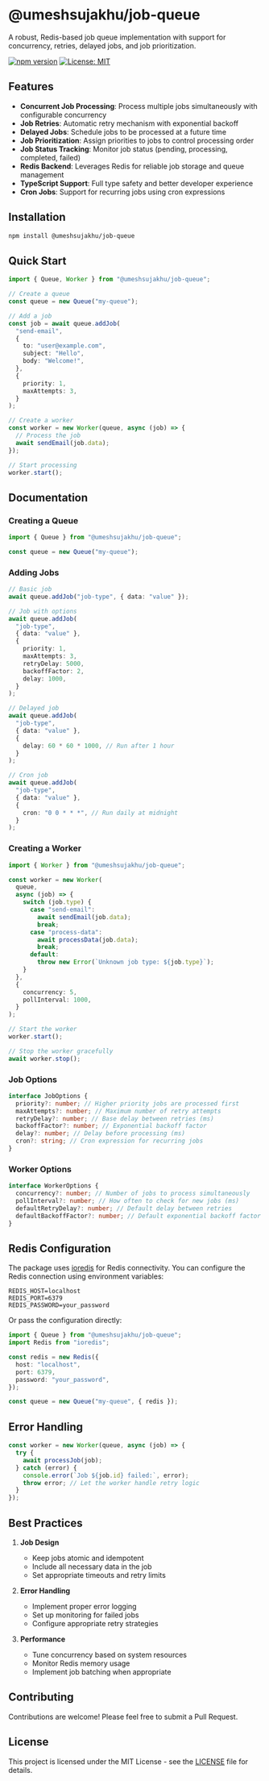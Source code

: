 # @umeshsujakhu/job-queue

A robust, Redis-based job queue implementation with support for concurrency, retries, delayed jobs, and job prioritization.

[![npm version](https://badge.fury.io/js/%40umeshsujakhu%2Fjob-queue.svg)](https://badge.fury.io/js/%40umeshsujakhu%2Fjob-queue)
[![License: MIT](https://img.shields.io/badge/License-MIT-yellow.svg)](https://opensource.org/licenses/MIT)

## Features

- **Concurrent Job Processing**: Process multiple jobs simultaneously with configurable concurrency
- **Job Retries**: Automatic retry mechanism with exponential backoff
- **Delayed Jobs**: Schedule jobs to be processed at a future time
- **Job Prioritization**: Assign priorities to jobs to control processing order
- **Job Status Tracking**: Monitor job status (pending, processing, completed, failed)
- **Redis Backend**: Leverages Redis for reliable job storage and queue management
- **TypeScript Support**: Full type safety and better developer experience
- **Cron Jobs**: Support for recurring jobs using cron expressions

## Installation

```bash
npm install @umeshsujakhu/job-queue
```

## Quick Start

```typescript
import { Queue, Worker } from "@umeshsujakhu/job-queue";

// Create a queue
const queue = new Queue("my-queue");

// Add a job
const job = await queue.addJob(
  "send-email",
  {
    to: "user@example.com",
    subject: "Hello",
    body: "Welcome!",
  },
  {
    priority: 1,
    maxAttempts: 3,
  }
);

// Create a worker
const worker = new Worker(queue, async (job) => {
  // Process the job
  await sendEmail(job.data);
});

// Start processing
worker.start();
```

## Documentation

### Creating a Queue

```typescript
import { Queue } from "@umeshsujakhu/job-queue";

const queue = new Queue("my-queue");
```

### Adding Jobs

```typescript
// Basic job
await queue.addJob("job-type", { data: "value" });

// Job with options
await queue.addJob(
  "job-type",
  { data: "value" },
  {
    priority: 1,
    maxAttempts: 3,
    retryDelay: 5000,
    backoffFactor: 2,
    delay: 1000,
  }
);

// Delayed job
await queue.addJob(
  "job-type",
  { data: "value" },
  {
    delay: 60 * 60 * 1000, // Run after 1 hour
  }
);

// Cron job
await queue.addJob(
  "job-type",
  { data: "value" },
  {
    cron: "0 0 * * *", // Run daily at midnight
  }
);
```

### Creating a Worker

```typescript
import { Worker } from "@umeshsujakhu/job-queue";

const worker = new Worker(
  queue,
  async (job) => {
    switch (job.type) {
      case "send-email":
        await sendEmail(job.data);
        break;
      case "process-data":
        await processData(job.data);
        break;
      default:
        throw new Error(`Unknown job type: ${job.type}`);
    }
  },
  {
    concurrency: 5,
    pollInterval: 1000,
  }
);

// Start the worker
worker.start();

// Stop the worker gracefully
await worker.stop();
```

### Job Options

```typescript
interface JobOptions {
  priority?: number; // Higher priority jobs are processed first
  maxAttempts?: number; // Maximum number of retry attempts
  retryDelay?: number; // Base delay between retries (ms)
  backoffFactor?: number; // Exponential backoff factor
  delay?: number; // Delay before processing (ms)
  cron?: string; // Cron expression for recurring jobs
}
```

### Worker Options

```typescript
interface WorkerOptions {
  concurrency?: number; // Number of jobs to process simultaneously
  pollInterval?: number; // How often to check for new jobs (ms)
  defaultRetryDelay?: number; // Default delay between retries
  defaultBackoffFactor?: number; // Default exponential backoff factor
}
```

## Redis Configuration

The package uses [ioredis](https://github.com/luin/ioredis) for Redis connectivity. You can configure the Redis connection using environment variables:

```env
REDIS_HOST=localhost
REDIS_PORT=6379
REDIS_PASSWORD=your_password
```

Or pass the configuration directly:

```typescript
import { Queue } from "@umeshsujakhu/job-queue";
import Redis from "ioredis";

const redis = new Redis({
  host: "localhost",
  port: 6379,
  password: "your_password",
});

const queue = new Queue("my-queue", { redis });
```

## Error Handling

```typescript
const worker = new Worker(queue, async (job) => {
  try {
    await processJob(job);
  } catch (error) {
    console.error(`Job ${job.id} failed:`, error);
    throw error; // Let the worker handle retry logic
  }
});
```

## Best Practices

1. **Job Design**

   - Keep jobs atomic and idempotent
   - Include all necessary data in the job
   - Set appropriate timeouts and retry limits

2. **Error Handling**

   - Implement proper error logging
   - Set up monitoring for failed jobs
   - Configure appropriate retry strategies

3. **Performance**
   - Tune concurrency based on system resources
   - Monitor Redis memory usage
   - Implement job batching when appropriate

## Contributing

Contributions are welcome! Please feel free to submit a Pull Request.

## License

This project is licensed under the MIT License - see the [LICENSE](LICENSE) file for details.

